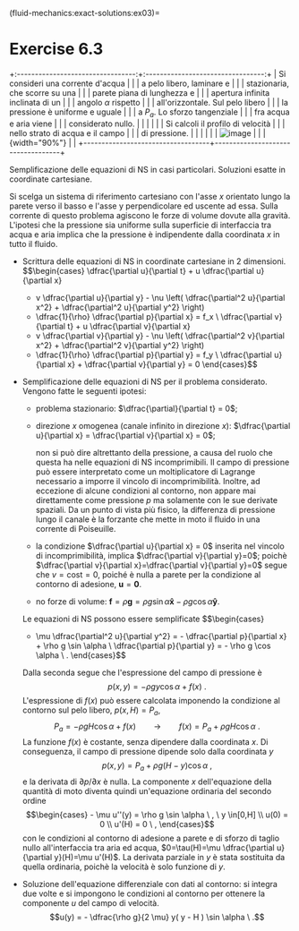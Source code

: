(fluid-mechanics:exact-solutions:ex03)=
# Exercise 6.3

+:---------------------------------:+:---------------------------------:+
| Si consideri una corrente d'acqua |                                   |
| a pelo libero, laminare e         |                                   |
| stazionaria, che scorre su una    |                                   |
| parete piana di lunghezza e       |                                   |
| apertura infinita inclinata di un |                                   |
| angolo $\alpha$ rispetto          |                                   |
| all'orizzontale. Sul pelo libero  |                                   |
| la pressione è uniforme e uguale  |                                   |
| a $P_a$. Lo sforzo tangenziale    |                                   |
| fra acqua e aria viene            |                                   |
| considerato nullo.                |                                   |
|                                   |                                   |
| Si calcoli il profilo di velocità |                                   |
| nello strato di acqua e il campo  |                                   |
| di pressione.                     |                                   |
|                                   |                                   |
| ![image](./fig/slnEsatte-scivolo) |                                   |
| {width="90%"}                     |                                   |
+-----------------------------------+-----------------------------------+

Semplificazione delle equazioni di NS in casi particolari. Soluzioni
esatte in coordinate cartesiane.

Si scelga un sistema di riferimento cartesiano con l'asse $x$ orientato
lungo la parete verso il basso e l'asse y perpendicolare ed uscente ad
essa. Sulla corrente di questo problema agiscono le forze di volume
dovute alla gravità. L'ipotesi che la pressione sia uniforme sulla
superficie di interfaccia tra acqua e aria implica che la pressione è
indipendente dalla coordinata $x$ in tutto il fluido.

-   Scrittura delle equazioni di NS in coordinate cartesiane in 2
    dimensioni. $$\begin{cases}
      \dfrac{\partial u}{\partial t} + u \dfrac{\partial u}{\partial x}
      + v \dfrac{\partial u}{\partial y} - \nu \left( 
      \dfrac{\partial^2 u}{\partial x^2} +
      \dfrac{\partial^2 u}{\partial y^2} \right)
      + \dfrac{1}{\rho} \dfrac{\partial p}{\partial x} = f_x \\
      \dfrac{\partial v}{\partial t} + u \dfrac{\partial v}{\partial x}
      + v \dfrac{\partial v}{\partial y} - \nu \left( 
      \dfrac{\partial^2 v}{\partial x^2} +
      \dfrac{\partial^2 v}{\partial y^2} \right)
      + \dfrac{1}{\rho} \dfrac{\partial p}{\partial y} = f_y \\
      \dfrac{\partial u}{\partial x} + \dfrac{\partial v}{\partial y} = 0
    \end{cases}$$

-   Semplificazione delle equazioni di NS per il problema considerato.
    Vengono fatte le seguenti ipotesi:

    -   problema stazionario: $\dfrac{\partial}{\partial t} = 0$;

    -   direzione $x$ omogenea (canale infinito in direzione $x$):
        $\dfrac{\partial u}{\partial x} = \dfrac{\partial v}{\partial x} = 0$;

        non si può dire altrettanto della pressione, a causa del ruolo
        che questa ha nelle equazioni di NS incomprimibili. Il campo di
        pressione può essere interpretato come un moltiplicatore di
        Lagrange necessario a imporre il vincolo di incomprimibilità.
        Inoltre, ad eccezione di alcune condizioni al contorno, non
        appare mai direttamente come pressione $p$ ma solamente con le
        sue derivate spaziali. Da un punto di vista più fisico, la
        differenza di pressione lungo il canale è la forzante che mette
        in moto il fluido in una corrente di Poiseuille.

    -   la condizione $\dfrac{\partial u}{\partial x} = 0$ inserita nel
        vincolo di incomprimibilità, implica
        $\dfrac{\partial v}{\partial y}=0$; poichè
        $\dfrac{\partial v}{\partial x}=\dfrac{\partial v}{\partial y}=0$
        segue che $v = \text{cost} = 0$, poiché è nulla a parete per la
        condizione al contorno di adesione, $\bm{u} = \bm{0}$.

    -   no forze di volume:
        $\bm{f} = \rho \bm{g} = \rho g \sin \alpha \bm{\hat{x}} - \rho g \cos \alpha \bm{\hat{y}}$.

    Le equazioni di NS possono essere semplificate $$\begin{cases}
      - \mu \dfrac{\partial^2 u}{\partial y^2} = - \dfrac{\partial p}{\partial x} + \rho g \sin \alpha \\
      \dfrac{\partial p}{\partial y} = - \rho g \cos \alpha \ .
    \end{cases}$$

    Dalla seconda segue che l'espressione del campo di pressione è
    $$p(x,y) = -\rho g y \cos \alpha + f(x) \ .$$ L'espressione di
    $f(x)$ può essere calcolata imponendo la condizione al contorno sul
    pelo libero, $p(x,H) = P_a$,
    $$P_a = -\rho g H \cos \alpha + f(x) \qquad \rightarrow \qquad f(x) = P_a + \rho g H \cos \alpha \ .$$
    La funzione $f(x)$ è costante, senza dipendere dalla coordinata $x$.
    Di conseguenza, il campo di pressione dipende solo dalla coordinata
    $y$ $$p(x,y) = P_a + \rho g ( H - y ) \cos \alpha \ ,$$ e la
    derivata di $\partial p / \partial x$ è nulla. La componente $x$
    dell'equazione della quantità di moto diventa quindi un'equazione
    ordinaria del secondo ordine $$\begin{cases}
        - \mu u''(y) = \rho g  \sin \alpha  \ , \ y \in[0,H] \\
        u(0) = 0  \\ u'(H) = 0 \ ,
      \end{cases}$$ con le condizioni al contorno di adesione a parete e
    di sforzo di taglio nullo all'interfaccia tra aria ed acqua,
    $0=\tau(H)=\mu \dfrac{\partial u}{\partial y}(H)=\mu u'(H)$. La
    derivata parziale in $y$ è stata sostituita da quella ordinaria,
    poichè la velocità è solo funzione di $y$.

-   Soluzione dell'equazione differenziale con dati al contorno: si
    integra due volte e si impongono le condizioni al contorno per
    ottenere la componente $u$ del campo di velocità.
    $$u(y) = - \dfrac{\rho g}{2 \mu} y( y - H ) \sin \alpha \ .$$
